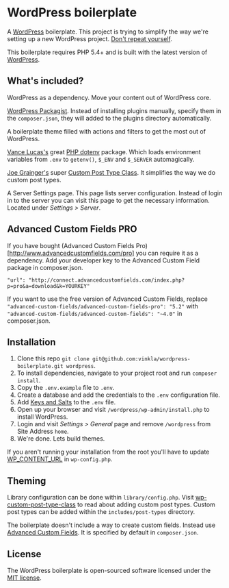 WordPress boilerplate
=====================

A [WordPress](https://github.com/WordPress/WordPress) boilerplate. This project is trying to simplify the way we're setting up a new WordPress project. [Don't repeat yourself](http://en.wikipedia.org/wiki/Don't_repeat_yourself).

This boilerplate requires PHP 5.4+ and is built with the latest version of [WordPress](https://github.com/WordPress/WordPress).

## What's included?

WordPress as a dependency. Move your content out of WordPress core.

[WordPress Packagist](http://wpackagist.org/). Instead of installing plugins manually, specify them in the `composer.json`, they will added to the plugins directory automatically.

A boilerplate theme filled with actions and filters to get the most out of WordPress.

[Vance Lucas's](https://github.com/vlucas) great [PHP dotenv](https://github.com/vlucas/phpdotenv) package. Which loads environment variables from `.env` to `getenv()`, `$_ENV` and `$_SERVER` automagically.

[Joe Grainger's](https://github.com/jjgrainger) super [Custom Post Type Class](https://github.com/jjgrainger/wp-custom-post-type-class). It simplifies the way we do custom post types.

A Server Settings page. This page lists server configuration. Instead of login in to the server you can visit this page to get the necessary information. Located under *Settings > Server*.

## Advanced Custom Fields PRO
If you have bought (Advanced Custom Fields Pro)[http://www.advancedcustomfields.com/pro] you can require it as a dependency. Add your developer key to the Advanced Custom Field package in composer.json.
```
"url": "http://connect.advancedcustomfields.com/index.php?p=pro&a=download&k=YOURKEY"
```
If you want to use the free version of Advanced Custom Fields, replace ```"advanced-custom-fields/advanced-custom-fields-pro": "5.2"``` with ```"advanced-custom-fields/advanced-custom-fields": "~4.0"``` in composer.json.

## Installation
1. Clone this repo `git clone git@github.com:vinkla/wordpress-boilerplate.git wordpress`.
2. To install dependencies, navigate to your project root and run `composer install`.
3. Copy the `.env.example` file to `.env`.
4. Create a database and add the credentials to the `.env` configuration file.
5. Add [Keys and Salts](https://api.wordpress.org/secret-key/1.1/salt) to the `.env` file.
6. Open up your browser and visit `/wordpress/wp-admin/install.php` to install WordPress.
7. Login and visit *Settings > General* page and remove `/wordpress` from Site Address `home`.
8. We're done. Lets build themes.

If you aren't running your installation from the root you'll have to update [WP_CONTENT_URL](wp-config.php) in `wp-config.php`.

## Theming
Library configuration can be done within `library/config.php`. Visit [wp-custom-post-type-class](https://github.com/jjgrainger/wp-custom-post-type-class) to read about adding custom post types. Custom post types can be added within the `includes/post-types` directory.

The boilerplate doesn't include a way to create custom fields. Instead use [Advanced Custom Fields](http://www.advancedcustomfields.com/). It is specified by default in `composer.json`.

## License

The WordPress boilerplate is open-sourced software licensed under the [MIT license](http://opensource.org/licenses/MIT).
